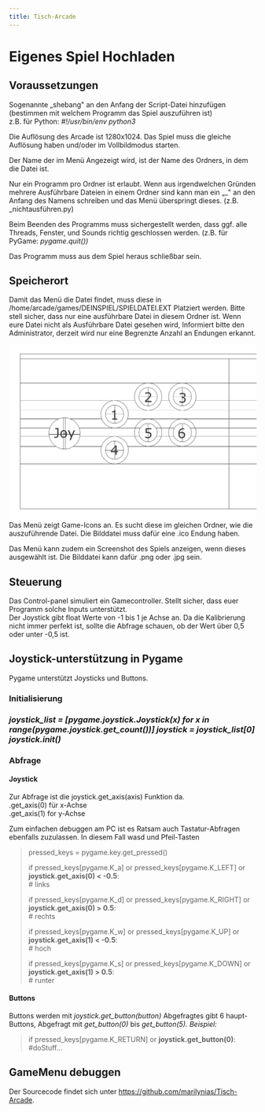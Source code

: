 ```yaml
---
title: Tisch-Arcade
---
```


# Eigenes Spiel Hochladen

## Voraussetzungen

Sogenannte „shebang" an den Anfang der Script-Datei hinzufügen
(bestimmen mit welchem Programm das Spiel auszuführen ist)\
z.B. für Python: *\#!/usr/bin/env python3*

Die Auflösung des Arcade ist 1280x1024. Das Spiel muss die gleiche
Auflösung haben und/oder im Vollbildmodus starten.

Der Name der im Menü Angezeigt wird, ist der Name des Ordners, in dem
die Datei ist.

Nur ein Programm pro Ordner ist erlaubt. Wenn aus irgendwelchen Gründen
mehrere Ausführbare Dateien in einem Ordner sind kann man ein „\_" an
den Anfang des Namens schreiben und das Menü überspringt dieses. (z.B.
\_nichtausführen.py)

Beim Beenden des Programms muss sichergestellt werden, dass ggf. alle
Threads, Fenster, und Sounds richtig geschlossen werden. (z.B. für
PyGame: *pygame.quit())*

Das Programm muss aus dem Spiel heraus schließbar sein.

## Speicherort

Damit das Menü die Datei findet, muss diese in
/home/arcade/games/DEINSPIEL/SPIELDATEI.EXT Platziert werden. Bitte
stell sicher, dass nur eine ausführbare Datei in diesem Ordner ist. Wenn
eure Datei nicht als Ausführbare Datei gesehen wird, Informiert bitte
den Administrator, derzeit wird nur eine Begrenzte Anzahl an Endungen
erkannt.

![](media/image1.jpeg)Das Menü
zeigt Game-Icons an. Es sucht diese im gleichen Ordner, wie die
auszuführende Datei. Die Bilddatei muss dafür eine .ico Endung haben.

Das Menü kann zudem ein Screenshot des Spiels anzeigen, wenn dieses
ausgewählt ist. Die Bilddatei kann dafür .png oder .jpg sein.

## Steuerung

Das Control-panel simuliert ein Gamecontroller. Stellt sicher, dass euer
Programm solche Inputs unterstützt.\
Der Joystick gibt float Werte von -1 bis 1 je Achse an. Da die
Kalibrierung nicht immer perfekt ist, sollte die Abfrage schauen, ob der
Wert über 0,5 oder unter -0,5 ist.

## Joystick-unterstützung in Pygame

Pygame unterstützt Joysticks und Buttons.

### Initialisierung

### *joystick_list = \[pygame.joystick.Joystick(x) for x in range(pygame.joystick.get_count())\] joystick = joystick_list\[0\] joystick.init()*

### Abfrage

#### Joystick

Zur Abfrage ist die joystick.get_axis(axis) Funktion da.\
.get_axis(0) für x-Achse\
.get_axis(1) for y-Achse

Zum einfachen debuggen am PC ist es Ratsam auch Tastatur-Abfragen
ebenfalls zuzulassen. In diesem Fall wasd und Pfeil-Tasten

> pressed_keys = pygame.key.get_pressed()
>
> if pressed_keys\[pygame.K_a\] or pressed_keys\[pygame.K_LEFT\] or
> **joystick.get_axis(0) \< -0.5**:\
> \# links
>
> if pressed_keys\[pygame.K_d\] or pressed_keys\[pygame.K_RIGHT\] or
> **joystick.get_axis(0) \> 0.5**:\
> \# rechts
>
> if pressed_keys\[pygame.K_w\] or pressed_keys\[pygame.K_UP\] or
> **joystick.get_axis(1) \< -0.5**:\
> \# hoch
>
> if pressed_keys\[pygame.K_s\] or pressed_keys\[pygame.K_DOWN\] or
> **joystick.get_axis(1) \> 0.5**:\
> \# runter

#### Buttons

Buttons werden mit *joystick.get_button(*button*)* Abgefragtes gibt 6
haupt-Buttons, Abgefragt mit *get_button(0)* bis *get_button(5).
Beispiel:*

> if pressed_keys\[pygame.K_RETURN\] or **joystick.get_button(0)**:\
> \#doStuff...

## GameMenu debuggen

Der Sourcecode findet sich unter
<https://github.com/marilynias/Tisch-Arcade>.
